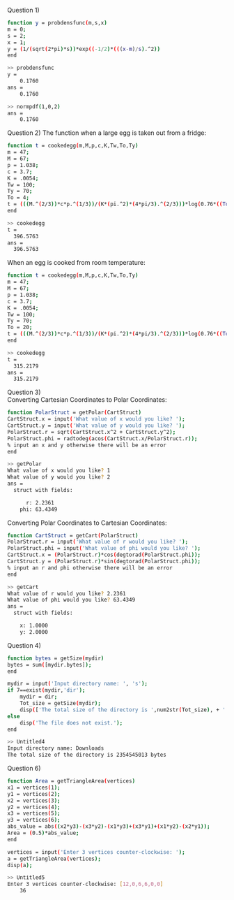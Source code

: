 Question 1)  
```bash
function y = probdensfunc(m,s,x) 
m = 0;
s = 2;
x = 1;
y = (1/(sqrt(2*pi)*s))*exp((-1/2)*(((x-m)/s).^2))
end
```
```bash
>> probdensfunc
y =
    0.1760
ans =
    0.1760
```
```bash
>> normpdf(1,0,2)
ans =
    0.1760
```
Question 2) The function when a large egg is taken out from a fridge:  
```bash
function t = cookedegg(m,M,p,c,K,Tw,To,Ty)
m = 47;
M = 67;
p = 1.038;
c = 3.7;
K = .0054;
Tw = 100;
Ty = 70;
To = 4;
t = (((M.^(2/3))*c*p.^(1/3))/(K*(pi.^2)*(4*pi/3).^(2/3)))*log(0.76*((To-Tw)/(Ty-Tw)))
end
```
```bash
>> cookedegg
t =
  396.5763
ans =
  396.5763
```
When an egg is cooked from room temperature:  
```bash
function t = cookedegg(m,M,p,c,K,Tw,To,Ty)
m = 47;
M = 67;
p = 1.038;
c = 3.7;
K = .0054;
Tw = 100;
Ty = 70;
To = 20;
t = (((M.^(2/3))*c*p.^(1/3))/(K*(pi.^2)*(4*pi/3).^(2/3)))*log(0.76*((To-Tw)/(Ty-Tw)))
end
```
```bash
>> cookedegg
t =
  315.2179
ans =
  315.2179
```
Question 3)  
Converting Cartesian Coordinates to Polar Coordinates:  
```bash
function PolarStruct = getPolar(CartStruct)
CartStruct.x = input('What value of x would you like? ');
CartStruct.y = input('What value of y would you like? ');
PolarStruct.r = sqrt(CartStruct.x^2 + CartStruct.y^2);
PolarStruct.phi = radtodeg(acos(CartStruct.x/PolarStruct.r));
% input an x and y otherwise there will be an error
end
```
```bash
>> getPolar
What value of x would you like? 1
What value of y would you like? 2
ans = 
  struct with fields:

      r: 2.2361
    phi: 63.4349
```
Converting Polar Coordinates to Cartesian Coordinates:  
```bash
function CartStruct = getCart(PolarStruct)
PolarStruct.r = input('What value of r would you like? ');
PolarStruct.phi = input('What value of phi would you like? ');
CartStruct.x = (PolarStruct.r)*cos(degtorad(PolarStruct.phi));
CartStruct.y = (PolarStruct.r)*sin(degtorad(PolarStruct.phi));
% input an r and phi otherwise there will be an error
end
```
```bash
>> getCart
What value of r would you like? 2.2361
What value of phi would you like? 63.4349
ans = 
  struct with fields:

    x: 1.0000
    y: 2.0000
```
Question 4)  
```bash
function bytes = getSize(mydir)
bytes = sum([mydir.bytes]);
end
```
```bash
mydir = input('Input directory name: ', 's');
if 7==exist(mydir,'dir');
    mydir = dir;
    Tot_size = getSize(mydir);
    disp(['The total size of the directory is ',num2str(Tot_size), + ' bytes']);
else
    disp('The file does not exist.');
end
```
```bash
>> Untitled4
Input directory name: Downloads
The total size of the directory is 2354545013 bytes
```
Question 6)  
```bash
function Area = getTriangleArea(vertices)
x1 = vertices(1);
y1 = vertices(2);
x2 = vertices(3);
y2 = vertices(4);
x3 = vertices(5);
y3 = vertices(6);
abs_value = abs((x2*y3)-(x3*y2)-(x1*y3)+(x3*y1)+(x1*y2)-(x2*y1)); 
Area = (0.5)*abs_value;
end
```
```bash
vertices = input('Enter 3 vertices counter-clockwise: ');
a = getTriangleArea(vertices);
disp(a);
```
```bash
>> Untitled5
Enter 3 vertices counter-clockwise: [12,0,6,6,0,0]
    36
```
